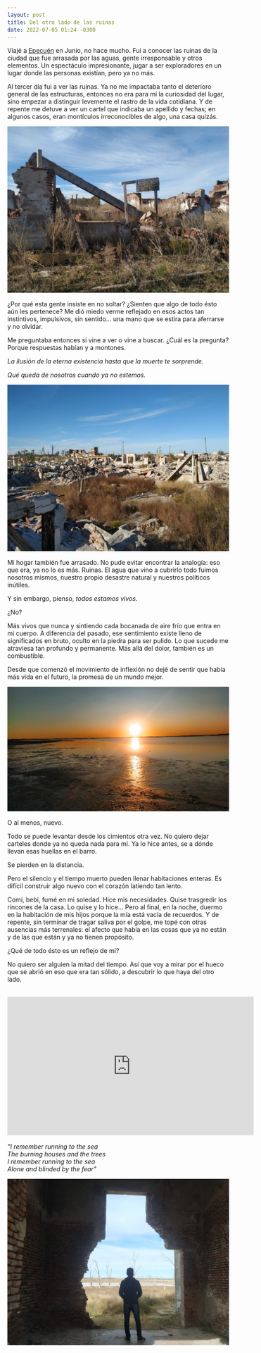 ```yaml
---
layout: post
title: Del otro lado de las ruinas
date: 2022-07-05 01:24 -0300
---
```

Viajé a [Epecuén](https://es.wikipedia.org/wiki/Villa_Epecu%C3%A9n) en Junio, no
hace mucho. Fui a conocer las ruinas de la ciudad que fue arrasada por las
aguas, gente irresponsable y otros elementos. Un espectáculo impresionante,
jugar a ser exploradores en un lugar donde las personas existían, pero ya no
más.

Al tercer día fui a ver las ruinas. Ya no me impactaba tanto el deterioro
general de las estructuras, entonces no era para mí la curiosidad del lugar,
sino empezar a distinguir levemente el rastro de la vida cotidiana. Y de
repente me detuve a ver un cartel que indicaba un apellido y fechas; en algunos
casos, eran montículos irreconocibles de algo, una casa quizás.

![cartel](/assets/epecuen/cartel.jpeg)

¿Por qué esta gente insiste en no soltar? ¿Sienten que algo de todo ésto aún les
pertenece? Me dió miedo verme reflejado en esos actos tan instintivos,
impulsivos, sin sentido... una mano que se estira para aferrarse y no olvidar.

Me preguntaba entonces si vine a ver o vine a buscar. ¿Cuál es la pregunta?
Porque respuestas habían y a montones.

_La ilusión de la eterna existencia hasta que la muerte te sorprende._

_Qué queda de nosotros cuando ya no estemos._

![casas](/assets/epecuen/casas.jpeg)

Mi hogar también fue arrasado. No pude evitar encontrar la analogía: eso que
era, ya no lo es más. Ruinas. El agua que vino a cubrirlo todo fuimos nosotros
mismos, nuestro propio desastre natural y nuestros políticos inútiles.

Y sin embargo, pienso, _todos estamos vivos_.

¿No?

Más vivos que nunca y sintiendo cada bocanada de aire frío que entra en mi
cuerpo. A diferencia del pasado, ese sentimiento existe lleno de significados en
bruto, oculto en la piedra para ser pulido. Lo que sucede me atraviesa tan
profundo y permanente. Más allá del dolor, también es un combustible.

Desde que comenzó el movimiento de inflexión no dejé de sentir que había más
vida en el futuro, la promesa de un mundo mejor.

![sol](/assets/epecuen/sol.jpeg)

O al menos, nuevo.

Todo se puede levantar desde los cimientos otra vez. No quiero dejar carteles
donde ya no queda nada para mí. Ya lo hice antes, se a dónde llevan esas huellas
en el barro.

Se pierden en la distancia.

Pero el silencio y el tiempo muerto pueden llenar habitaciones enteras. Es
difícil construir algo nuevo con el corazón latiendo tan lento.

Comí, bebí, fumé en mi soledad. Hice mis necesidades. Quise trasgredir los
rincones de la casa. Lo quise y lo hice... Pero al final, en la noche, duermo en
la habitación de mis hijos porque la mía está vacía de recuerdos. Y de repente,
sin terminar de tragar saliva por el golpe, me topé con otras ausencias más
terrenales: el afecto que había en las cosas que ya no están y de las que están
y ya no tienen propósito.

¿Qué de todo ésto es un reflejo de mí?

No quiero ser alguien la mitad del tiempo. Así que voy a mirar por el hueco que
se abrió en eso que era tan sólido, a descubrir lo que haya del otro lado.

<br>

<iframe width="560" height="315" src="https://www.youtube.com/embed/eaGpdhienMk" title="YouTube video player" frameborder="0" allow="accelerometer; autoplay; clipboard-write; encrypted-media; gyroscope; picture-in-picture" allowfullscreen></iframe>

<br>

_"I remember running to the sea_<br>
_The burning houses and the trees_<br>
_I remember running to the sea_<br>
_Alone and blinded by the fear"_

![hueco](/assets/epecuen/hueco.jpeg)
